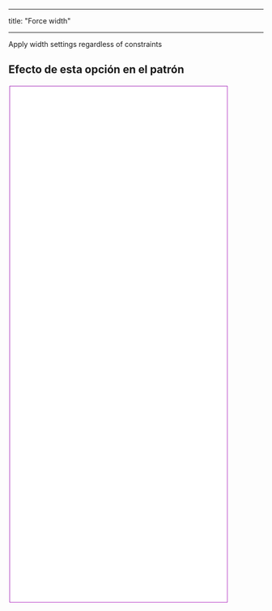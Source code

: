 - - -
title: "Force width"
- - -

Apply width settings regardless of constraints

## Efecto de esta opción en el patrón

![Esta imagen muestra el efecto de esta opción superponiendo varias variantes que tienen un valor diferente para esta opción](tiberius_forcewidth_sample.svg "Effect of this option on the pattern")
